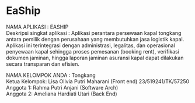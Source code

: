 # EaShip
NAMA APLIKASI : EASHIP 
<br> Deskripsi singkat aplikasi : Aplikasi perantara persewaan kapal tongkang antara pemilik dengan perusahaan yang membutuhkan jasa logistik kapal. Aplikasi ini terintegrasi dengan administrasi, legalitas, dan operasional penyewaan kapal sehingga proses pemesanan (booking rent), verifikasi dokumen jaminan, hingga laporan jaminan asuransi kapal dapat dilakukan secara transparan dan efisien.
  
NAMA KELOMPOK ANDA : Tongkang 
<br> Ketua Kelompok: Lisa Olivia Putri Maharani (Front end) 23/519241/TK/57250
<br> Anggota 1: Rahma Putri Anjani (Software Arch) 
<br> Anggota 2: Ameliana Hardiati Utari (Back End) 
